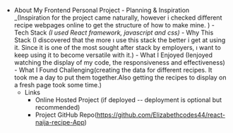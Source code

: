  - About My Frontend Personal Project
       - Planning & Inspiration _(Inspiration for the project came naturally, however i checked different recipe webpages online to get the structure of how to make mine. )
       - Tech Stack _(I used React framework, javascript and css)_
       - Why This Stack (I discovered that the more ı use this stack the better i get at using it. Since it is one of the most sought after stack by employers, ı want to keep using it to become versatile with it.)
       - What I Enjoyed (Ienjoyed watching the display of my code, the responsiveness and effectiveness)
       - What I Found Challenging(creating the data for different recipes. It took me a day to put them together.Also getting the recipes to display on a fresh page took some time.)
     - Links
       - Online Hosted Project (if deployed -- deployment is optional but recommended)
       - Project GitHub Repo(https://github.com/Elizabethcodes44/react-naija-recipe-App)